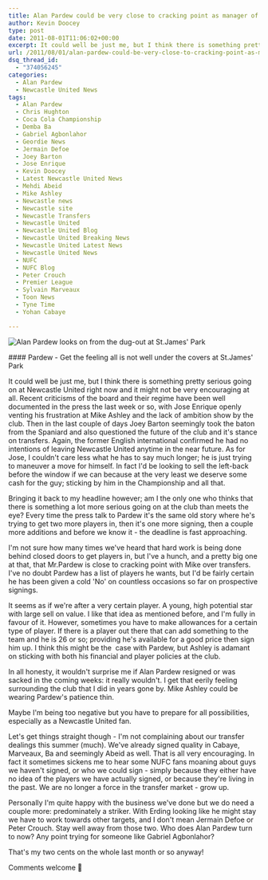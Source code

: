 ```yaml
---
title: Alan Pardew could be very close to cracking point as manager of Newcastle United
author: Kevin Doocey
type: post
date: 2011-08-01T11:06:02+00:00
excerpt: It could well be just me, but I think there is something pretty serious going on at Newcastle United right now and it might not be very encouraging at all..
url: /2011/08/01/alan-pardew-could-be-very-close-to-cracking-point-as-manager-of-newcastle-united/
dsq_thread_id:
  - "374056245"
categories:
  - Alan Pardew
  - Newcastle United News
tags:
  - Alan Pardew
  - Chris Hughton
  - Coca Cola Championship
  - Demba Ba
  - Gabriel Agbonlahor
  - Geordie News
  - Jermain Defoe
  - Joey Barton
  - Jose Enrique
  - Kevin Doocey
  - Latest Newcastle United News
  - Mehdi Abeid
  - Mike Ashley
  - Newcastle news
  - Newcastle site
  - Newcastle Transfers
  - Newcastle United
  - Newcastle United Blog
  - Newcastle United Breaking News
  - Newcastle United Latest News
  - Newcastle United News
  - NUFC
  - NUFC Blog
  - Peter Crouch
  - Premier League
  - Sylvain Marveaux
  - Toon News
  - Tyne Time
  - Yohan Cabaye

---
```

![Alan Pardew looks on from the dug-out at St.James' Park](http://www.tynetime.com/wp-content/uploads/2011/08/Alan-Pardew-NUFC.jpg "Alan-Pardew-NUFC")

#### Pardew - Get the feeling all is not well under the covers at St.James' Park

It could well be just me, but I think there is something pretty serious going on at Newcastle United right now and it might not be very encouraging at all. Recent criticisms of the board and their regime have been well documented in the press the last week or so, with Jose Enrique openly venting his frustration at Mike Ashley and the lack of ambition show by the club. Then in the last couple  of days Joey Barton seemingly took the baton from the Spaniard and also questioned the future of the club and it's stance on transfers. Again, the former English international confirmed he had no intentions of leaving Newcastle United anytime in the near future. As for Jose, I couldn't care less what he has to say much longer; he is just trying to maneuver a move for himself. In fact I'd be looking to sell the left-back before the window if we can because at the very least we deserve some cash for the guy; sticking by him in the Championship and all that.

Bringing it back to my headline however; am I the only one who thinks that there is something a lot more serious going on at the club than meets the eye? Every time the press talk to Pardew it's the same old story where he's trying to get two more players in, then it's one more signing, then a couple more additions and before we know it - the deadline is fast approaching.

I'm not sure how many times we've heard that hard work is being done behind closed doors to get players in, but I've a hunch, and a pretty big one at that, that Mr.Pardew is close to cracking point with Mike over transfers. I've no doubt Pardew has a list of players he wants, but I'd be fairly certain he has been given a cold 'No' on countless occasions so far on prospective signings.

It seems as if we're after a very certain player. A young, high potential star with large sell on value. I like that idea as mentioned before, and I'm fully in favour of it. However, sometimes you have to make allowances for a certain type of player. If there is a player out there that can add something to the team and he is 26 or so; providing he's available for a good price then sign him up. I think this might be the  case with Pardew, but Ashley is adamant on sticking with both his financial and player policies at the club.

In all honesty, it wouldn't surprise me if Alan Pardew resigned or was sacked in the coming weeks: it really wouldn't. I get that eerily feeling surrounding the club that I did in years gone by. Mike Ashley could be wearing Pardew's patience thin.

Maybe I'm being too negative but you have to prepare for all possibilities, especially as a Newcastle United fan.

Let's get things straight though - I'm not complaining about our transfer dealings this summer (much). We've already signed quality in Cabaye, Marveaux, Ba and seemingly Abeid as well. That is all very encouraging. In fact it sometimes sickens me to hear some NUFC fans moaning about guys we haven't signed, or who we could sign - simply because they either have no idea of the players we have actually signed, or because they're living in the past. We are no longer a force in the transfer market - grow up.

Personally I'm quite happy with the business we've done but we do need a couple more: predominately a striker. With Erding looking like he might stay we have to work towards other targets, and I don't mean Jermain Defoe or Peter Crouch. Stay well away from those two. Who does Alan Pardew turn to now? Any point trying for someone like Gabriel Agbonlahor?

That's my two cents on the whole last month or so anyway!

Comments welcome 🙂
